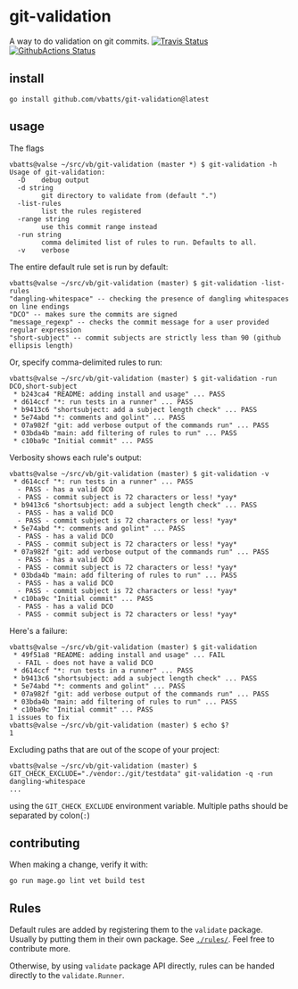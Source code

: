 # git-validation

A way to do validation on git commits.
[![Travis Status](https://travis-ci.org/vbatts/git-validation.svg?branch=master)](https://travis-ci.org/vbatts/git-validation)
[![GithubActions Status](https://github.com/vbatts/git-validation/actions/workflows/go.yml/badge.svg)](https://github.com/vbatts/git-validation/actions/workflows/go.yml)

## install

```shell
go install github.com/vbatts/git-validation@latest
```

## usage

The flags

```shell
vbatts@valse ~/src/vb/git-validation (master *) $ git-validation -h
Usage of git-validation:
  -D    debug output
  -d string
        git directory to validate from (default ".")
  -list-rules
        list the rules registered
  -range string
        use this commit range instead
  -run string
        comma delimited list of rules to run. Defaults to all.
  -v    verbose
```

The entire default rule set is run by default:

```shell
vbatts@valse ~/src/vb/git-validation (master) $ git-validation -list-rules
"dangling-whitespace" -- checking the presence of dangling whitespaces on line endings
"DCO" -- makes sure the commits are signed
"message_regexp" -- checks the commit message for a user provided regular expression
"short-subject" -- commit subjects are strictly less than 90 (github ellipsis length)
```

Or, specify comma-delimited rules to run:

```shell
vbatts@valse ~/src/vb/git-validation (master) $ git-validation -run DCO,short-subject
 * b243ca4 "README: adding install and usage" ... PASS
 * d614ccf "*: run tests in a runner" ... PASS
 * b9413c6 "shortsubject: add a subject length check" ... PASS
 * 5e74abd "*: comments and golint" ... PASS
 * 07a982f "git: add verbose output of the commands run" ... PASS
 * 03bda4b "main: add filtering of rules to run" ... PASS
 * c10ba9c "Initial commit" ... PASS
```

Verbosity shows each rule's output:

```shell
vbatts@valse ~/src/vb/git-validation (master) $ git-validation -v
 * d614ccf "*: run tests in a runner" ... PASS
  - PASS - has a valid DCO
  - PASS - commit subject is 72 characters or less! *yay*
 * b9413c6 "shortsubject: add a subject length check" ... PASS
  - PASS - has a valid DCO
  - PASS - commit subject is 72 characters or less! *yay*
 * 5e74abd "*: comments and golint" ... PASS
  - PASS - has a valid DCO
  - PASS - commit subject is 72 characters or less! *yay*
 * 07a982f "git: add verbose output of the commands run" ... PASS
  - PASS - has a valid DCO
  - PASS - commit subject is 72 characters or less! *yay*
 * 03bda4b "main: add filtering of rules to run" ... PASS
  - PASS - has a valid DCO
  - PASS - commit subject is 72 characters or less! *yay*
 * c10ba9c "Initial commit" ... PASS
  - PASS - has a valid DCO
  - PASS - commit subject is 72 characters or less! *yay*
```

Here's a failure:

```shell
vbatts@valse ~/src/vb/git-validation (master) $ git-validation 
 * 49f51a8 "README: adding install and usage" ... FAIL
  - FAIL - does not have a valid DCO
 * d614ccf "*: run tests in a runner" ... PASS
 * b9413c6 "shortsubject: add a subject length check" ... PASS
 * 5e74abd "*: comments and golint" ... PASS
 * 07a982f "git: add verbose output of the commands run" ... PASS
 * 03bda4b "main: add filtering of rules to run" ... PASS
 * c10ba9c "Initial commit" ... PASS
1 issues to fix
vbatts@valse ~/src/vb/git-validation (master) $ echo $?
1
```

Excluding paths that are out of the scope of your project:

```shell
vbatts@valse ~/src/vb/git-validation (master) $ GIT_CHECK_EXCLUDE="./vendor:./git/testdata" git-validation -q -run dangling-whitespace
...
```

using the `GIT_CHECK_EXCLUDE` environment variable. Multiple paths should be separated by colon(`:`)

## contributing

When making a change, verify it with:

```shell
go run mage.go lint vet build test
```

## Rules

Default rules are added by registering them to the `validate` package.
Usually by putting them in their own package.
See [`./rules/`](./rules/).
Feel free to contribute more.

Otherwise, by using `validate` package API directly, rules can be handed directly to the `validate.Runner`.
